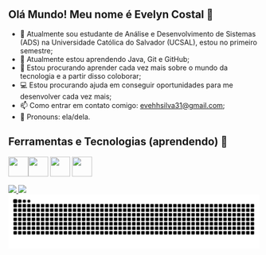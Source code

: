 ## Olá Mundo! Meu nome é Evelyn Costal 👋
- 🔭 Atualmente sou estudante de Análise e Desenvolvimento de Sistemas (ADS) na Universidade Católica do Salvador (UCSAL), estou no primeiro semestre;
- 🌱 Atualmente estou aprendendo Java, Git e GitHub;
- :notebook_with_decorative_cover: Estou procurando aprender cada vez mais sobre o mundo da tecnologia e a partir disso coloborar;
- :computer: Estou procurando ajuda em conseguir oportunidades para me desenvolver cada vez mais;
- 📫 Como entrar em contato comigo: evehhsilva31@gmail.com;
- :woman: Pronouns: ela/dela.




## Ferramentas e Tecnologias (aprendendo) :hammer:
 <img src="https://cdn.jsdelivr.net/gh/devicons/devicon@latest/icons/eclipse/eclipse-original.svg" width="40" height="40" /><img src="https://cdn.jsdelivr.net/gh/devicons/devicon@latest/icons/java/java-original.svg" width="40" height="40" /> <img src="https://cdn.jsdelivr.net/gh/devicons/devicon@latest/icons/git/git-original.svg" width="40" height="40" /> <img src="https://cdn.jsdelivr.net/gh/devicons/devicon@latest/icons/github/github-original.svg"  width="40" height="40" />

<div>
<a href="https://github.com/seu-usuário-aqui">
<img loading="lazy" height="180em" src="https://github-readme-stats.vercel.app/api/top-langs/?username=EvelynCosta&layout=compact&langs_count=7&theme=dracula"/>
<img loading="lazy" height="180em" src="https://github-readme-stats.vercel.app/api?username=EvelynCostal&show_icons=true&theme=dracula&include_all_commits=true&count_private=true"/>
</div>

<img src="https://raw.githubusercontent.com/EvelynCostal/EvelynCostal/output/snake.svg" alt="Snake animation" />

###
          
